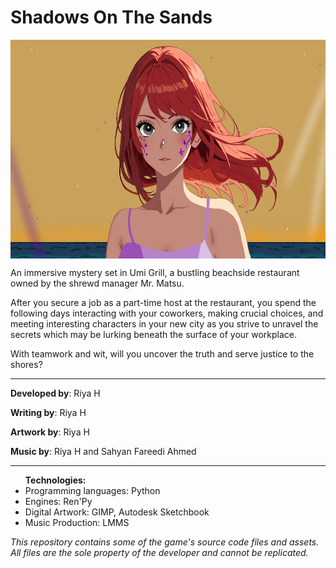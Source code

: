 # Shadows On The Sands

<html>
<body>

<img src="yuzu_closeup.png" width=610px height=350px align="center">

<p>An immersive mystery set in Umi Grill, a bustling beachside restaurant owned by the shrewd manager Mr. Matsu.</p>
<p>After you secure a job as a part-time host at the restaurant, you spend the following days interacting with your coworkers, making crucial choices, and meeting interesting characters in your new city as you strive to unravel the secrets which may be lurking beneath the surface of your workplace.</p>
<p>With teamwork and wit, will you uncover the truth and serve justice to the shores?</p>

<hr>

<p><b>Developed by</b>: Riya H</p>
<p></p><b>Writing by</b>: Riya H</p>
<p></p><b>Artwork by</b>: Riya H</p>
<p></p><b>Music by</b>: Riya H and Sahyan Fareedi Ahmed</p>

<hr>

<ul><b>Technologies:</b>
  <li>Programming languages: Python</li>
  <li>Engines: Ren'Py</li>
  <li>Digital Artwork: GIMP, Autodesk Sketchbook</li>
  <li>Music Production: LMMS</li>
</ul>

<p><i>This repository contains some of the game's source code files and assets. All files are the sole property of the developer and cannot be replicated.</i></p>

</body>
</html>
